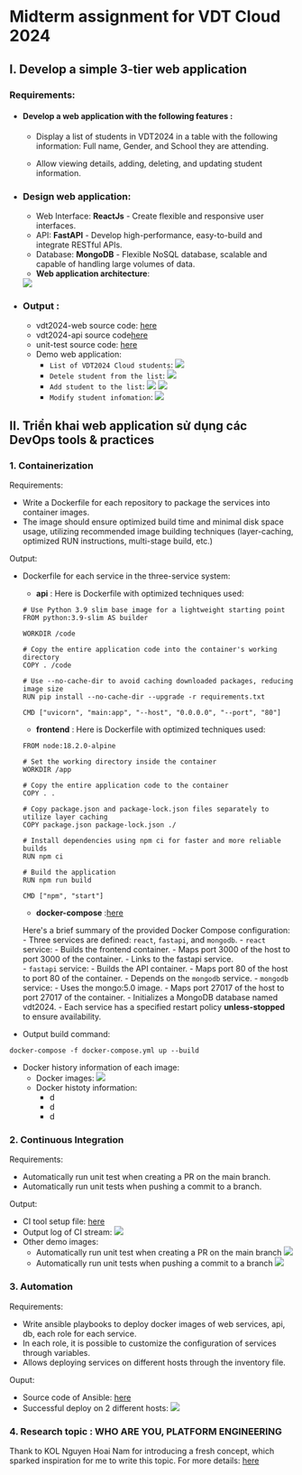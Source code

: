 # Midterm assignment for VDT Cloud 2024

## I. Develop a simple 3-tier web application

### Requirements:

-   #### Develop a web application with the following features :
    -   Display a list of students in VDT2024 in a table with the following information: Full name, Gender, and School they are attending.

    - Allow viewing details, adding, deleting, and updating student information.

- ### Design web application:
    - Web Interface: **ReactJs** - Create flexible and responsive user interfaces.
    - API: **FastAPI** - Develop high-performance, easy-to-build and integrate RESTful APIs.
    - Database: **MongoDB** - Flexible NoSQL database, scalable and capable of handling large volumes of data.
    - **Web application architecture**:
    <img src= images/3tier-architecture.png>

- ### Output :
    - vdt2024-web source code: [here](https://github.com/jasmine150720/vdt2024-web)
    - vdt2024-api source code[here](https://github.com/jasmine150720/vdt2024-api)
    - unit-test source code: [here](https://github.com/jasmine150720/vdt2024/tree/main/api/test)
    - Demo web application:
        - `List of VDT2024 Cloud students`:
            <img src= images/list-students.png>
        - `Detele student from the list`:
            <img src= images/delete-students.png>
        - `Add student to the list`:
             <img src= images/add-student.png>
             <img src= images/add-sucessfully.png>
        - `Modify student infomation`:
            <img src= images/modify-student.png>


## II. Triển khai web application sử dụng các DevOps tools & practices

### 1. Containerization

Requirements:

-   Write a Dockerfile for each repository to package the services into container images.
-   The image should ensure optimized build time and minimal disk space usage, utilizing recommended image building techniques (layer-caching, optimized RUN instructions, multi-stage build, etc.)

Output:

-   Dockerfile for each service in the three-service system:
    -   **api** : Here is Dockerfile with optimized techniques used:
      ```
      # Use Python 3.9 slim base image for a lightweight starting point
      FROM python:3.9-slim AS builder

      WORKDIR /code

      # Copy the entire application code into the container's working directory
      COPY . /code

      # Use --no-cache-dir to avoid caching downloaded packages, reducing image size
      RUN pip install --no-cache-dir --upgrade -r requirements.txt

      CMD ["uvicorn", "main:app", "--host", "0.0.0.0", "--port", "80"]
      ```
    -   **frontend** : Here is Dockerfile with optimized techniques used:
      ```
      FROM node:18.2.0-alpine

      # Set the working directory inside the container
      WORKDIR /app

      # Copy the entire application code to the container
      COPY . .

      # Copy package.json and package-lock.json files separately to utilize layer caching
      COPY package.json package-lock.json ./

      # Install dependencies using npm ci for faster and more reliable builds
      RUN npm ci

      # Build the application
      RUN npm run build

      CMD ["npm", "start"]
      ```
    -   **docker-compose** :[here](https://github.com/jasmine150720/vdt2024/blob/main/docker-compose.yml)

    Here's a brief summary of the provided Docker Compose configuration:
        - Three services are defined: `react`, `fastapi`, and `mongodb`.
        - `react` service:
          - Builds the frontend container.
          - Maps port 3000 of the host to port 3000 of the container.
          - Links to the fastapi service.          
        - `fastapi` service:
          - Builds the API container.
          - Maps port 80 of the host to port 80 of the container.
          - Depends on the `mongodb` service.
        - `mongodb` service:
          - Uses the mongo:5.0 image.
          - Maps port 27017 of the host to port 27017 of the container.
          - Initializes a MongoDB database named vdt2024.
        - Each service has a specified restart policy **unless-stopped** to ensure availability.
          
-   Output build command:
  ```
  docker-compose -f docker-compose.yml up --build
  ```  
-   Docker history information of each image:
    - Docker images:
      <img src= images/docker-images.png>
    - Docker histoty information:
      - d
      - d
      - d

### 2. Continuous Integration

Requirements:

-   Automatically run unit test when creating a PR on the main branch.
-   Automatically run unit tests when pushing a commit to a branch.

Output:
-   CI tool setup file: [here](https://github.com/jasmine150720/vdt2024/blob/main/.github/workflows/ci.yml)
-   Output log of CI stream:
    <img src= images/log-ci.png>
-   Other demo images:
    - Automatically run unit test when creating a PR on the main branch
        <img src= images/ci-2.png>
    - Automatically run unit tests when pushing a commit to a branch
        <img src= images/ci-1.png>

### 3. Automation
Requirements:
- Write ansible playbooks to deploy docker images of web services, api, db, each role for each service.
- In each role, it is possible to customize the configuration of services through variables.
- Allows deploying services on different hosts through the inventory file.

Ouput:
- Source code of Ansible: [here](https://github.com/jasmine150720/vdt2024/tree/main/ansible)
- Successful deploy on 2 different hosts:
    <img src= images/ansible.png>
### 4. Research topic : WHO ARE YOU, PLATFORM ENGINEERING
Thank to KOL Nguyen Hoai Nam for introducing a fresh concept, which sparked inspiration for me to write this topic. For more details: [here]() 
